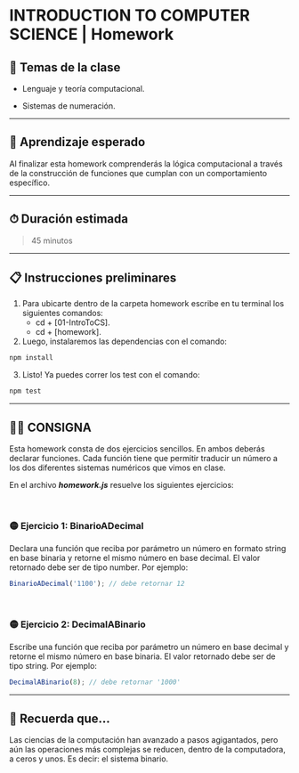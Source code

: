 # INTRODUCTION TO COMPUTER SCIENCE | Homework

## 📒 Temas de la clase

-  Lenguaje y teoría computacional.

-  Sistemas de numeración.

---

## 👀 Aprendizaje esperado

Al finalizar esta homework comprenderás la lógica computacional a través de la construcción de funciones que cumplan con un comportamiento específico.

---

## ⏱ Duración estimada

> 45 minutos

---

## 📋 Instrucciones preliminares

1. Para ubicarte dentro de la carpeta homework escribe en tu terminal los siguientes comandos:
   -  cd + [01-IntroToCS].
   -  cd + [homework].
2. Luego, instalaremos las dependencias con el comando:

```javascript
npm install
```

3. Listo! Ya puedes correr los test con el comando:

```javascript
npm test
```

---

## 👩‍💻 **CONSIGNA**

Esta homework consta de dos ejercicios sencillos. En ambos deberás declarar funciones. Cada función tiene que permitir traducir un número a los dos diferentes sistemas numéricos que vimos en clase.

En el archivo **_homework.js_** resuelve los siguientes ejercicios:

</br >

### 🟡 **Ejercicio 1: BinarioADecimal**

Declara una función que reciba por parámetro un número en formato string en base binaria y retorne el mismo número en base decimal. El valor retornado debe ser de tipo number. Por ejemplo:

```javascript
BinarioADecimal('1100'); // debe retornar 12
```

</br >

### 🟡 **Ejercicio 2: DecimalABinario**

Escribe una función que reciba por parámetro un número en base decimal y retorne el mismo número en base binaria. El valor retornado debe ser de tipo string. Por ejemplo:

```javascript
DecimalABinario(8); // debe retornar '1000'
```

---

## 🧠 Recuerda que...

Las ciencias de la computación han avanzado a pasos agigantados, pero aún las operaciones más complejas se reducen, dentro de la computadora, a ceros y unos. Es decir: el sistema binario.
